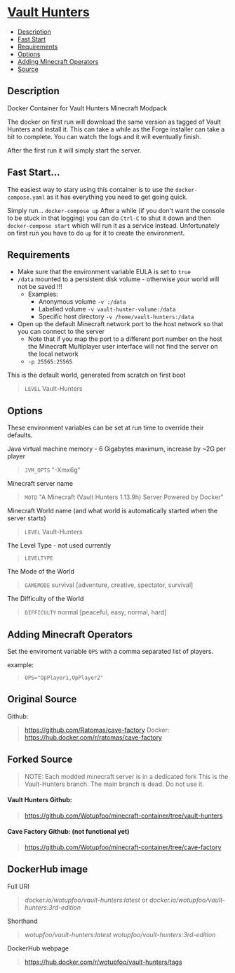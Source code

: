 # [Vault Hunters]([https://vaulthunters.gg](https://www.curseforge.com/minecraft/modpacks/vault-hunters-official-modpack))
<!-- MarkdownTOC autolink="true" indent="  " markdown_preview="github" -->

- [Description](#description)
- [Fast Start](#fast-start)
- [Requirements](#requirements)
- [Options](#options)
- [Adding Minecraft Operators](#adding-minecraft-operators)
- [Source](#source)

<!-- /MarkdownTOC -->

## Description


Docker Container for Vault Hunters Minecraft Modpack

The docker on first run will download the same version as tagged of Vault Hunters and install it.  This can take a while as the Forge installer can take a bit to complete. You can watch the logs and it will eventually finish.

After the first run it will simply start the server.

## Fast Start...

The easiest way to stary using this container is to use the `docker-compose.yaml` as it has everything you need to get going quick.

Simply run...
`docker-compose up`
After a while (if you don't want the console to be stuck in that logging) you can do `Ctrl-C` to shut it down and then `docker-compose start` which will run it as a service instead. Unfortunately on first run you have to do `up` for it to create the environment.

## Requirements

- Make sure that the environment variable EULA is set to `true`
- `/data` mounted to a persistent disk volume - otherwise your world will not be saved !!!
    - Examples:
        - Anonymous volume `-v :/data`
        - Labelled volume `-v vault-hunter-volume:/data`
        - Specific host directory `-v /home/vault-hunters:/data`
- Open up the default Minecraft network port to the host network so that you can connect to the server
    - Note that if you map the port to a different port number on the host the Minecraft Multiplayer user interface will not find the server on the local network
    - `-p 25565:25565`


This is the default world, generated from scratch on first boot
> `LEVEL` Vault-Hunters

## Options

These environment variables can be set at run time to override their defaults.

Java virtual machine memory - 6 Gigabytes maximum, increase by ~2G per player
> `JVM_OPTS` "-Xmx6g"

Minecraft server name
> `MOTD` "A Minecraft (Vault Hunters 1.13.9h) Server Powered by Docker"

Minecraft World name (and what world is automatically started when the server starts)
> `LEVEL` Vault-Hunters

The Level Type - not used currently
> `LEVELTYPE`

The Mode of the World
> `GAMEMODE` survival     [adventure, creative, spectator, survival]

The Difficulty of the World
> `DIFFICULTY` normal     [peaceful, easy, normal, hard]

## Adding Minecraft Operators

Set the enviroment variable `OPS` with a comma separated list of players.

example:
> `OPS="OpPlayer1,OpPlayer2"`

## Original Source
Github:
> https://github.com/Ratomas/cave-factory
Docker:
> https://hub.docker.com/r/ratomas/cave-factory

## Forked Source
> NOTE: Each modded minecraft server is in a dedicated fork
This is the Vault-Hunters branch.
The main branch is dead. Do not use it.

#### Vault Hunters Github:
> https://github.com/Wotupfoo/minecraft-container/tree/vault-hunters

#### Cave Factory Github: (not functional yet)
> https://github.com/Wotupfoo/minecraft-container/tree/cave-factory

## DockerHub image
Full URI
> *docker.io/wotupfoo/vault-hunters:latest* 
or
> *docker.io/wotupfoo/vault-hunters:3rd-edition* 

Shorthand
> *wotupfoo/vault-hunters:latest*
> *wotupfoo/vault-hunters:3rd-edition*

DockerHub webpage
> https://hub.docker.com/r/wotupfoo/vault-hunters/tags

